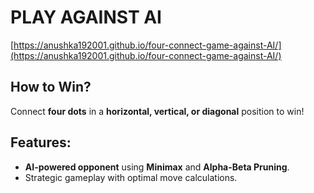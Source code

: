 # PLAY AGAINST AI  
 [https://anushka192001.github.io/four-connect-game-against-AI/](https://anushka192001.github.io/four-connect-game-against-AI/)  

## How to Win?  
Connect **four dots** in a **horizontal, vertical, or diagonal** position to win!  

##  Features:  
-  **AI-powered opponent** using **Minimax** and **Alpha-Beta Pruning**.  
- Strategic gameplay with optimal move calculations.  

